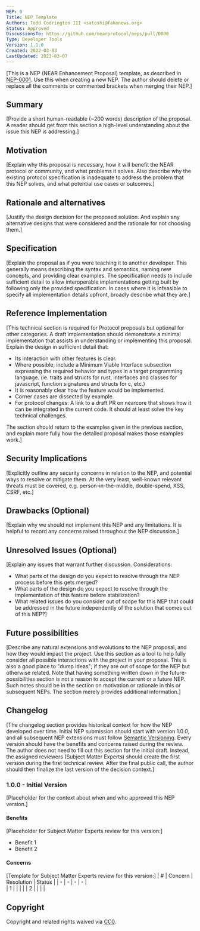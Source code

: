 ```yaml
---
NEP: 0
Title: NEP Template
Authors: Todd Codrington III <satoshi@fakenews.org>
Status: Approved
DiscussionsTo: https://github.com/nearprotocol/neps/pull/0000
Type: Developer Tools
Version: 1.1.0
Created: 2022-03-03
LastUpdated: 2023-03-07
---
```


[This is a NEP (NEAR Enhancement Proposal) template, as described in [NEP-0001](https://github.com/near/NEPs/blob/master/neps/nep-0001.md). Use this when creating a new NEP. The author should delete or replace all the comments or commented brackets when merging their NEP.]

<!-- NEP Header Preamble

Each NEP must begin with an RFC 822 style header preamble. The headers must appear in the following order:

NEP: The NEP title in no more than 4-5 words.

Title: NEP title

Author: List of author name(s) and optional contact info. Examples FirstName LastName <satoshi@fakenews.org>, FirstName LastName (@GitHubUserName)>

Status: The NEP status -- New | Approved | Deprecated. 

DiscussionsTo (Optional): URL of current canonical discussion thread, e.g. GitHub Pull Request link.

Type: The NEP type -- Protocol | Contract Standard | Wallet Standard | DevTools Standard.

Requires (Optional): NEPs may have a Requires header, indicating the NEP numbers that this NEP depends on.

Replaces (Optional): A newer NEP marked with a SupercededBy header must have a Replaces header containing the number of the NEP that it rendered obsolete.

SupersededBy (Optional): NEPs may also have a SupersededBy header indicating that a NEP has been rendered obsolete by a later document; the value is the number of the NEP that replaces the current document.

Version: The version number. A new NEP should start with 1.0.0, and future NEP Extensions must follow Semantic Versioning.

Created: The Created header records the date that the NEP was assigned a number, should be in ISO 8601 yyyy-mm-dd format, e.g. 2022-12-31.

LastUpdated: The Created header records the date that the NEP was assigned a number, should be in ISO 8601 yyyy-mm-dd format, e.g. 2022-12-31.

See example above -->



## Summary

[Provide a short human-readable (~200 words) description of the proposal. A reader should get from this section a high-level understanding about the issue this NEP is addressing.]

## Motivation

[Explain why this proposal is necessary, how it will benefit the NEAR protocol or community, and what problems it solves. Also describe why the existing protocol specification is inadequate to address the problem that this NEP solves, and what potential use cases or outcomes.]

## Rationale and alternatives

[Justify the design decision for the proposed solution. And explain any alternative designs that were considered and the rationale for not choosing them.]

## Specification

[Explain the proposal as if you were teaching it to another developer. This generally means describing the syntax and semantics, naming new concepts, and providing clear examples. The specification needs to include sufficient detail to allow interoperable implementations getting built by following only the provided specification. In cases where it is infeasible to specify all implementation details upfront, broadly describe what they are.]

## Reference Implementation

[This technical section is required for Protocol proposals but optional for other categories. A draft implementation should demonstrate a minimal implementation that assists in understanding or implementing this proposal. Explain the design in sufficient detail that:

* Its interaction with other features is clear.
* Where possible, include a Minimum Viable Interface subsection expressing the required behavior and types in a target programming language. (ie. traits and structs for rust, interfaces and classes for javascript, function signatures and structs for c, etc.)
* It is reasonably clear how the feature would be implemented.
* Corner cases are dissected by example.
* For protocol changes: A link to a draft PR on nearcore that shows how it can be integrated in the current code. It should at least solve the key technical challenges.

The section should return to the examples given in the previous section, and explain more fully how the detailed proposal makes those examples work.]

## Security Implications

[Explicitly outline any security concerns in relation to the NEP, and potential ways to resolve or mitigate them. At the very least, well-known relevant threats must be covered, e.g. person-in-the-middle, double-spend, XSS, CSRF, etc.]

## Drawbacks (Optional)

[Explain why we should not implement this NEP and any limitations. It is helpful to record any concerns raised throughout the NEP discussion.]

## Unresolved Issues (Optional)

[Explain any issues that warrant further discussion. Considerations:

* What parts of the design do you expect to resolve through the NEP process before this gets merged? 
* What parts of the design do you expect to resolve through the implementation of this feature before stabilization? 
* What related issues do you consider out of scope for this NEP that could be addressed in the future independently of the solution that comes out of this NEP?]

## Future possibilities

[Describe any natural extensions and evolutions to the NEP proposal, and how they would impact the project. Use this section as a tool to help fully consider all possible interactions with the project in your proposal. This is also a good place to "dump ideas"; if they are out of scope for the NEP but otherwise related. Note that having something written down in the future-possibilities section is not a reason to accept the current or a future NEP. Such notes should be in the section on motivation or rationale in this or subsequent NEPs. The section merely provides additional information.]

## Changelog

[The changelog section provides historical context for how the NEP developed over time. Initial NEP submission should start with version 1.0.0, and all subsequent NEP extensions must follow [Semantic Versioning](https://semver.org/). Every version should have the benefits and concerns raised during the review. The author does not need to fill out this section for the initial draft. Instead, the assigned reviewers (Subject Matter Experts) should create the first version during the first technical review. After the final public call, the author should then finalize the last version of the decision context.]

### 1.0.0 - Initial Version

[Placeholder for the context about when and who approved this NEP version.]

#### Benefits

[Placeholder for Subject Matter Experts review for this version:]
* Benefit 1
* Benefit 2

#### Concerns

[Template for Subject Matter Experts review for this version:]
| # | Concern | Resolution | Status |
| - | - | - | - |   
| 1 |   |   |   |
| 2 |   |   |   |

## Copyright

[copyright]: #copyright

Copyright and related rights waived via [CC0](https://creativecommons.org/publicdomain/zero/1.0/).
